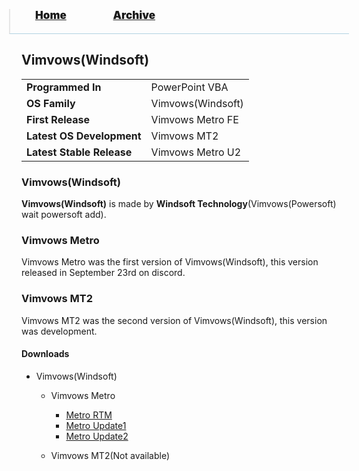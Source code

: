 <blockquote style="background: #0000;border-bottom: 1px solid #B2D2E1;height: 30px;margin: 0 -20px 20px;padding: 0px 20px 9px 40px;">
  <p style=""><a href="https://pptos-org.github.io/pptos/" style="font-size: 17px;font-weight: 900;font-style: normal;text-shadow: rgba(255,255,255,0.9) 0 1px 0;">Home</a>&nbsp;&nbsp;&nbsp;&nbsp;&nbsp;&nbsp;&nbsp;&nbsp;&nbsp;&nbsp;&nbsp;&nbsp;&nbsp;&nbsp;&nbsp;&nbsp;&nbsp;&nbsp;
    <a href="https://pptos-org.github.io/pptos/archive/" style="font-size: 17px;font-weight: 900;font-style: normal;text-shadow: rgba(255,255,255,0.9) 0 1px 0;">Archive</a>
  </p>
</blockquote>

## Vimvows(Windsoft)

|                           |                               |
| ------------------------- | ----------------------------- |
| **Programmed In**         | PowerPoint VBA                |
| **OS Family**             | Vimvows(Windsoft)             |
| **First Release**         | Vimvows Metro FE              |
| **Latest OS Development** | Vimvows MT2                   |
| **Latest Stable Release** | Vimvows Metro U2              |

### Vimvows(Windsoft)

**Vimvows(Windsoft)** is made by **Windsoft Technology**(Vimvows(Powersoft) wait powersoft add). 

### Vimvows Metro

Vimvows Metro was the first version of Vimvows(Windsoft), this version released in September 23rd on discord.

### Vimvows MT2

Vimvows MT2 was the second version of Vimvows(Windsoft), this version was development.

#### Downloads

- Vimvows(Windsoft)
  - Vimvows Metro
    - [Metro RTM](https://github.com/pptos-org/pptos/raw/gh-pages/files/Vimvows/Vimvows%20Metro(FE).pptm)
    - [Metro Update1](https://github.com/pptos-org/pptos/raw/gh-pages/files/Vimvows/Vimvows%20Metro(U1).pptm)
    - [Metro Update2](https://github.com/pptos-org/pptos/raw/gh-pages/files/Vimvows/Vimvows%20Metro(U2).pptm)

  - Vimvows MT2(Not available)

<body style="background-image: url(https://raw.githubusercontent.com/hexa-one/pptos-wiki/gh-pages/assets/background/background.png);background-repeat: no-repeat;background-attachment: fixed;background-size: cover;">
